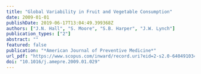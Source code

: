 ```yaml
---
title: "Global Variability in Fruit and Vegetable Consumption"
date: 2009-01-01
publishDate: 2019-06-17T13:04:49.399368Z
authors: ["J.N. Hall", "S. Moore", "S.B. Harper", "J.W. Lynch"]
publication_types: ["2"]
abstract: ""
featured: false
publication: "*American Journal of Preventive Medicine*"
url_pdf: "https://www.scopus.com/inward/record.uri?eid=2-s2.0-64049103401&doi=10.1016%2fj.amepre.2009.01.029&partnerID=40&md5=8372ae4320a80af3bda908c7f3b47360"
doi: "10.1016/j.amepre.2009.01.029"
---
```



